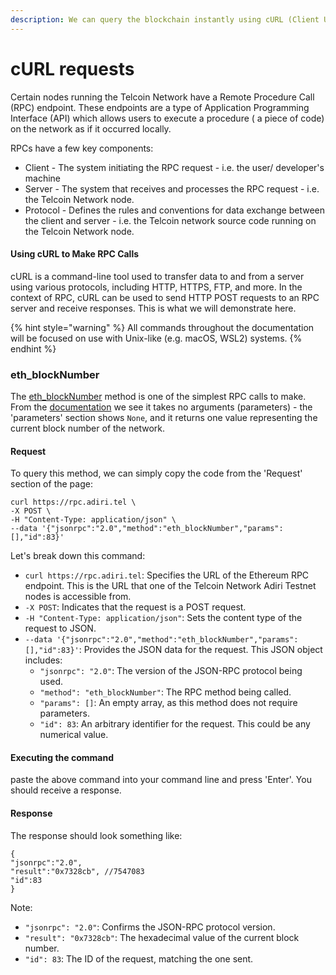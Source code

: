 ```yaml
---
description: We can query the blockchain instantly using cURL (Client URL) requests
---
```


# cURL requests

Certain nodes running the Telcoin Network have a Remote Procedure Call (RPC) endpoint. These endpoints are a type of Application Programming Interface (API) which allows users to execute a procedure ( a piece of code) on the network as if it occurred locally.&#x20;

RPCs have a few key components:

* Client - The system initiating the RPC request - i.e. the user/ developer's machine
* Server - The system that receives and processes the RPC request - i.e. the Telcoin Network node.
* Protocol - Defines the rules and conventions for data exchange between the client and server - i.e. the Telcoin network source code running on the Telcoin Network node.

#### Using cURL to Make RPC Calls

cURL is a command-line tool used to transfer data to and from a server using various protocols, including HTTP, HTTPS, FTP, and more. In the context of RPC, cURL can be used to send HTTP POST requests to an RPC server and receive responses. This is what we will demonstrate here.

{% hint style="warning" %}
All commands throughout the documentation will be focused on use with Unix-like (e.g. macOS, WSL2) systems.
{% endhint %}

### eth\_blockNumber

The [eth\_blockNumber](../../rpc-methods/eth\_blocknumber.md) method is one of the simplest RPC calls to make. From the [documentation](curl-requests.md#eth\_blocknumber) we see it takes no arguments (parameters) - the 'parameters' section shows `None`, and it returns one value representing the current block number of the network.

#### Request

To query this method, we can simply copy the code from the 'Request' section of the page:

```
curl https://rpc.adiri.tel \
-X POST \
-H "Content-Type: application/json" \
--data '{"jsonrpc":"2.0","method":"eth_blockNumber","params":[],"id":83}'
```

Let's break down this command:

* `curl https://rpc.adiri.tel`: Specifies the URL of the Ethereum RPC endpoint. This is the URL that one of the Telcoin Network Adiri Testnet nodes is accessible from.
* `-X POST`: Indicates that the request is a POST request.
* `-H "Content-Type: application/json"`: Sets the content type of the request to JSON.
* `--data '{"jsonrpc":"2.0","method":"eth_blockNumber","params":[],"id":83}'`: Provides the JSON data for the request. This JSON object includes:
  * `"jsonrpc": "2.0"`: The version of the JSON-RPC protocol being used.
  * `"method": "eth_blockNumber"`: The RPC method being called.
  * `"params": []`: An empty array, as this method does not require parameters.
  * `"id": 83`: An arbitrary identifier for the request. This could be any numerical value.

#### Executing the command

paste the above command into your command line and press 'Enter'. You should receive a response.

#### Response

The response should look something like:

```
{
"jsonrpc":"2.0",
"result":"0x7328cb", //7547083
"id":83
}
```

Note:&#x20;

* `"jsonrpc": "2.0"`: Confirms the JSON-RPC protocol version.
* `"result": "0x7328cb"`: The hexadecimal value of the current block number.
* `"id": 83`: The ID of the request, matching the one sent.



